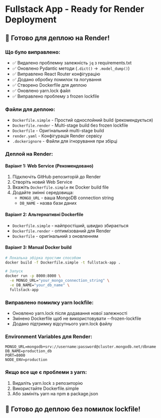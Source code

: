 # Fullstack App - Ready for Render Deployment

## 🚀 Готово для деплою на Render!

### Що було виправлено:
- ✅ Видалено проблемну залежність `jq` з requirements.txt
- ✅ Оновлено Pydantic методи (`.dict()` → `.model_dump()`)  
- ✅ Виправлено React Router конфігурацію
- ✅ Додано обробку помилок та логування
- ✅ Створено Dockerfile для деплою
- ✅ Оновлено yarn.lock файл
- ✅ Виправлено проблему з frozen lockfile

### Файли для деплою:
- `Dockerfile.simple` - Простий однослойний build (рекомендується)
- `Dockerfile.render` - Multi-stage build без frozen lockfile
- `Dockerfile` - Оригінальний multi-stage build  
- `render.yaml` - Конфігурація Render сервісу
- `.dockerignore` - Файли для ігнорування при збірці

### Деплой на Render:

#### Варіант 1: Web Service (Рекомендовано)
1. Підключіть GitHub репозиторій до Render
2. Створіть новий Web Service
3. Вкажіть `Dockerfile.simple` як Docker build file
4. Додайте змінні середовища:
   - `MONGO_URL` - ваша MongoDB connection string
   - `DB_NAME` - назва бази даних

#### Варіант 2: Альтернативні Dockerfile
- `Dockerfile.simple` - найпростіший, швидко збирається
- `Dockerfile.render` - оптимізований для Render
- `Dockerfile` - оригінальний з оновленням

#### Варіант 3: Manual Docker build
```bash
# Локальна збірка простим способом
docker build -f Dockerfile.simple -t fullstack-app .

# Запуск
docker run -p 8000:8000 \
  -e MONGO_URL="your_mongo_connection_string" \
  -e DB_NAME="your_db_name" \
  fullstack-app
```

### Виправлено помилку yarn lockfile:
- Оновлено yarn.lock після додавання нової залежності
- Змінено Dockerfile щоб не використовувати --frozen-lockfile
- Додано підтримку відсутнього yarn.lock файлу

### Environment Variables для Render:
```
MONGO_URL=mongodb+srv://username:password@cluster.mongodb.net/dbname
DB_NAME=production_db
PORT=8000
NODE_ENV=production
```

### Якщо все ще є проблеми з yarn:
1. Видаліть yarn.lock з репозиторію
2. Використайте Dockerfile.simple
3. Або замініть yarn на npm в package.json

## 🎯 Готово до деплою без помилок lockfile!